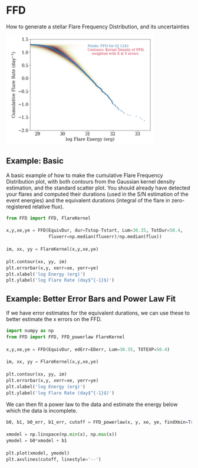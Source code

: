 # FFD
How to generate a stellar Flare Frequency Distribution, and its uncertainties

<img src="https://github.com/jradavenport/FFD/blob/master/ffd.png" alt="ffd package example" width="400"/>


## Example: Basic

A basic example of how to make the cumulative Flare Frequency Distribution plot, with both contours from the Gaussian kernel density estimation, and the standard scatter plot. You should already have detected your flares and computed their durations (used in the S/N estimation of the event energies) and the equivalent durations (integral of the flare in zero-registered relative flux).


````python
from FFD import FFD, FlareKernel

x,y,xe,ye = FFD(EquivDur, dur=Tstop-Tstart, Lum=30.35, TotDur=50.4,
                fluxerr=np.median(fluxerr)/np.median(flux))

im, xx, yy = FlareKernel(x,y,xe,ye)

plt.contour(xx, yy, im)
plt.errorbar(x,y, xerr=xe, yerr=ye)
plt.xlabel('log Energy (erg)')
plt.ylabel('log Flare Rate (day$^{-1}$)')
````


## Example: Better Error Bars and Power Law Fit

If we have error estimates for the equivalent durations, we can use these to better estimate the x errors on the FFD.

````python
import numpy as np
from FFD import FFD, FFD_powerlaw FlareKernel

x,y,xe,ye = FFD(EquivDur, edErr=EDerr, Lum=30.35, TOTEXP=50.4)

im, xx, yy = FlareKernel(x,y,xe,ye)

plt.contour(xx, yy, im)
plt.errorbar(x,y, xerr=xe, yerr=ye)
plt.xlabel('log Energy (erg)')
plt.ylabel('log Flare Rate (day$^{-1}$)')
````

We can then fit a power law to the data and estimate the energy below which the data is incomplete.

````python
b0, b1, b0_err, b1_err, cutoff = FFD_powerlaw(x, y, xe, ye, findXmin=True)

xmodel = np.linspace(np.min(x), np.max(x))
ymodel = b0*xmodel + b1

plt.plot(xmodel, ymodel)
plt.axvlines(cutoff, linestyle='--')
````
